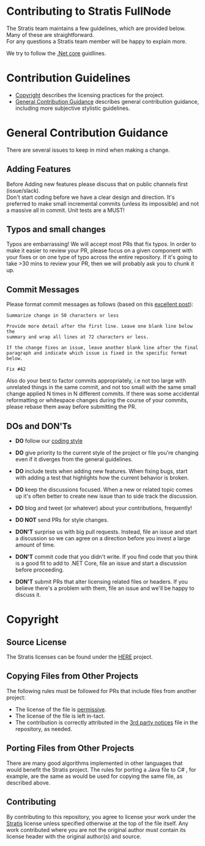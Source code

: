Contributing to Stratis FullNode
================================

The Stratis team maintains a few guidelines, which are provided below. Many of these are straightforward.  
For any questions a Stratis team member will be happy to explain more.

We try to follow the [.Net core](https://github.com/dotnet/coreclr/blob/master/Documentation/project-docs/contributing.md) guidlines.

Contribution Guidelines
=======================

- [Copyright](#copyright) describes the licensing practices for the project.
- [General Contribution Guidance](#general-contribution-guidance) describes general contribution guidance, including more subjective stylistic guidelines.

General Contribution Guidance
=============================

There are several issues to keep in mind when making a change.

Adding Features
---------------
Before Adding new features please discuss that on public channels first (issue/slack).  
Don't start coding before we have a clear design and direction.
It's preferred to make small incremental commits (unless its impossible) and not a massive all in commit. 
Unit tests are a MUST!

Typos and small changes
-----------------------
Typos are embarrassing! We will accept most PRs that fix typos. In order to make it easier to review your PR, please focus on a given component with your fixes or on one type of typo across the entire repository. If it's going to take >30 mins to review your PR, then we will probably ask you to chunk it up.

Commit Messages
---------------

Please format commit messages as follows (based on this [excellent post](http://tbaggery.com/2008/04/19/a-note-about-git-commit-messages.html)):

```
Summarize change in 50 characters or less

Provide more detail after the first line. Leave one blank line below the
summary and wrap all lines at 72 characters or less.

If the change fixes an issue, leave another blank line after the final
paragraph and indicate which issue is fixed in the specific format
below.

Fix #42
```

Also do your best to factor commits appropriately, i.e not too large with unrelated
things in the same commit, and not too small with the same small change applied N
times in N different commits. If there was some accidental reformatting or whitespace
changes during the course of your commits, please rebase them away before submitting
the PR.

DOs and DON'Ts
--------------

* **DO** follow our [coding style](https://github.com/stratisproject/StratisBitcoinFullNode/blob/documentation/Documentation/coding-style.md)
* **DO** give priority to the current style of the project or file you're changing even if it diverges from the general guidelines.
* **DO** include tests when adding new features. When fixing bugs, start with
  adding a test that highlights how the current behavior is broken.
* **DO** keep the discussions focused. When a new or related topic comes up
  it's often better to create new issue than to side track the discussion.
* **DO** blog and tweet (or whatever) about your contributions, frequently!

* **DO NOT** send PRs for style changes. 
* **DON'T** surprise us with big pull requests. Instead, file an issue and start
  a discussion so we can agree on a direction before you invest a large amount
  of time.
* **DON'T** commit code that you didn't write. If you find code that you think is a good fit to add to .NET Core, file an issue and start a discussion before proceeding.
* **DON'T** submit PRs that alter licensing related files or headers. If you believe there's a problem with them, file an issue and we'll be happy to discuss it.

Copyright
=========

Source License
--------------

The Stratis licenses can be found under the [HERE](https://github.com/stratisproject/StratisBitcoinFullNode/blob/documentation/LICENSE) project.

Copying Files from Other Projects
---------------------------------

The following rules must be followed for PRs that include files from another project:

- The license of the file is [permissive](https://en.wikipedia.org/wiki/Permissive_free_software_licence).
- The license of the file is left in-tact.
- The contribution is correctly attributed in the [3rd party notices](../../THIRD-PARTY-NOTICES) file in the repository, as needed.

Porting Files from Other Projects
---------------------------------

There are many good algorithms implemented in other languages that would benefit the Stratis project. The rules for porting a Java file to C# , for example, are the same as would be used for copying the same file, as described above.

Contributing
------------

By contributing to this repository, you agree to license your work under the 
[Stratis](https://github.com/stratisproject/StratisBitcoinFullNode/blob/documentation/LICENSE) license unless specified otherwise at 
the top of the file itself. Any work contributed where you are not the original 
author must contain its license header with the original author(s) and source.
